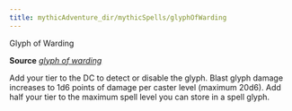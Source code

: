 ```yaml
---
title: mythicAdventure_dir/mythicSpells/glyphOfWarding
---
```

Glyph of Warding

**Source** [_glyph of warding_](spell_dir/glyphOfWarding#_glyph-of-warding)

Add your tier to the DC to detect or disable the glyph. Blast glyph damage increases to 1d6 points of damage per caster level (maximum 20d6). Add half your tier to the maximum spell level you can store in a spell glyph.

